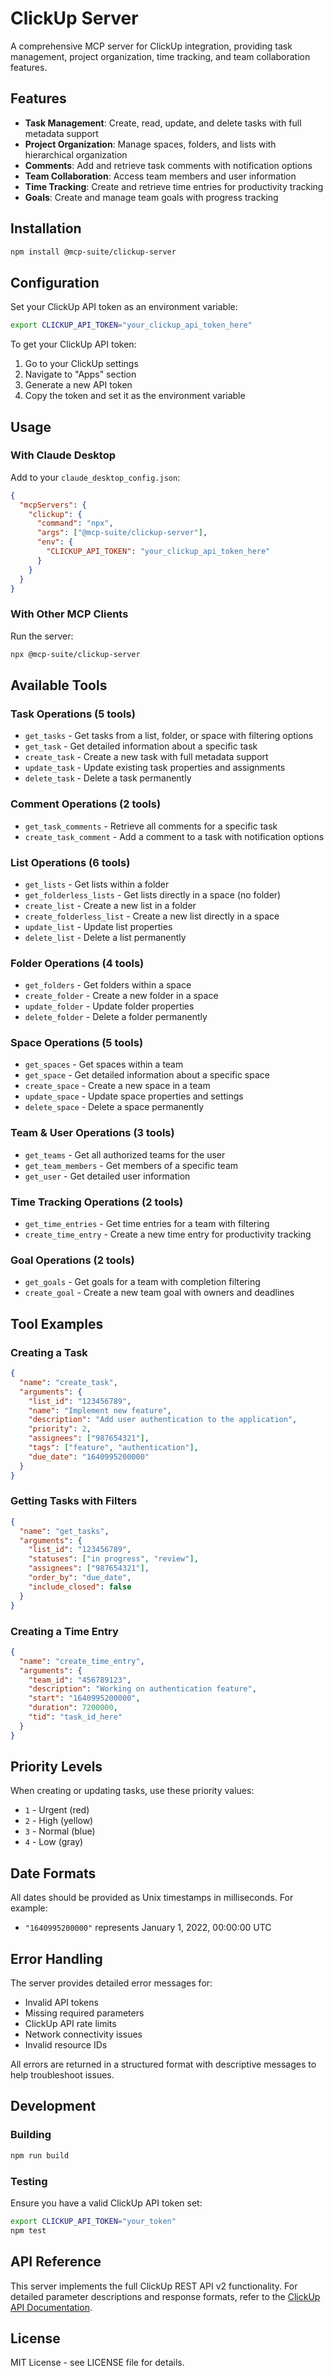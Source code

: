 # ClickUp Server

A comprehensive MCP server for ClickUp integration, providing task management, project organization, time tracking, and team collaboration features.

## Features

- **Task Management**: Create, read, update, and delete tasks with full metadata support
- **Project Organization**: Manage spaces, folders, and lists with hierarchical organization
- **Comments**: Add and retrieve task comments with notification options
- **Team Collaboration**: Access team members and user information
- **Time Tracking**: Create and retrieve time entries for productivity tracking
- **Goals**: Create and manage team goals with progress tracking

## Installation

```bash
npm install @mcp-suite/clickup-server
```

## Configuration

Set your ClickUp API token as an environment variable:

```bash
export CLICKUP_API_TOKEN="your_clickup_api_token_here"
```

To get your ClickUp API token:
1. Go to your ClickUp settings
2. Navigate to "Apps" section
3. Generate a new API token
4. Copy the token and set it as the environment variable

## Usage

### With Claude Desktop

Add to your `claude_desktop_config.json`:

```json
{
  "mcpServers": {
    "clickup": {
      "command": "npx",
      "args": ["@mcp-suite/clickup-server"],
      "env": {
        "CLICKUP_API_TOKEN": "your_clickup_api_token_here"
      }
    }
  }
}
```

### With Other MCP Clients

Run the server:

```bash
npx @mcp-suite/clickup-server
```

## Available Tools

### Task Operations (5 tools)
- `get_tasks` - Get tasks from a list, folder, or space with filtering options
- `get_task` - Get detailed information about a specific task
- `create_task` - Create a new task with full metadata support
- `update_task` - Update existing task properties and assignments
- `delete_task` - Delete a task permanently

### Comment Operations (2 tools)
- `get_task_comments` - Retrieve all comments for a specific task
- `create_task_comment` - Add a comment to a task with notification options

### List Operations (6 tools)
- `get_lists` - Get lists within a folder
- `get_folderless_lists` - Get lists directly in a space (no folder)
- `create_list` - Create a new list in a folder
- `create_folderless_list` - Create a new list directly in a space
- `update_list` - Update list properties
- `delete_list` - Delete a list permanently

### Folder Operations (4 tools)
- `get_folders` - Get folders within a space
- `create_folder` - Create a new folder in a space
- `update_folder` - Update folder properties
- `delete_folder` - Delete a folder permanently

### Space Operations (5 tools)
- `get_spaces` - Get spaces within a team
- `get_space` - Get detailed information about a specific space
- `create_space` - Create a new space in a team
- `update_space` - Update space properties and settings
- `delete_space` - Delete a space permanently

### Team & User Operations (3 tools)
- `get_teams` - Get all authorized teams for the user
- `get_team_members` - Get members of a specific team
- `get_user` - Get detailed user information

### Time Tracking Operations (2 tools)
- `get_time_entries` - Get time entries for a team with filtering
- `create_time_entry` - Create a new time entry for productivity tracking

### Goal Operations (2 tools)
- `get_goals` - Get goals for a team with completion filtering
- `create_goal` - Create a new team goal with owners and deadlines

## Tool Examples

### Creating a Task

```json
{
  "name": "create_task",
  "arguments": {
    "list_id": "123456789",
    "name": "Implement new feature",
    "description": "Add user authentication to the application",
    "priority": 2,
    "assignees": ["987654321"],
    "tags": ["feature", "authentication"],
    "due_date": "1640995200000"
  }
}
```

### Getting Tasks with Filters

```json
{
  "name": "get_tasks",
  "arguments": {
    "list_id": "123456789",
    "statuses": ["in progress", "review"],
    "assignees": ["987654321"],
    "order_by": "due_date",
    "include_closed": false
  }
}
```

### Creating a Time Entry

```json
{
  "name": "create_time_entry",
  "arguments": {
    "team_id": "456789123",
    "description": "Working on authentication feature",
    "start": "1640995200000",
    "duration": 7200000,
    "tid": "task_id_here"
  }
}
```

## Priority Levels

When creating or updating tasks, use these priority values:
- `1` - Urgent (red)
- `2` - High (yellow)
- `3` - Normal (blue)
- `4` - Low (gray)

## Date Formats

All dates should be provided as Unix timestamps in milliseconds. For example:
- `"1640995200000"` represents January 1, 2022, 00:00:00 UTC

## Error Handling

The server provides detailed error messages for:
- Invalid API tokens
- Missing required parameters
- ClickUp API rate limits
- Network connectivity issues
- Invalid resource IDs

All errors are returned in a structured format with descriptive messages to help troubleshoot issues.

## Development

### Building

```bash
npm run build
```

### Testing

Ensure you have a valid ClickUp API token set:

```bash
export CLICKUP_API_TOKEN="your_token"
npm test
```

## API Reference

This server implements the full ClickUp REST API v2 functionality. For detailed parameter descriptions and response formats, refer to the [ClickUp API Documentation](https://clickup.com/api/).

## License

MIT License - see LICENSE file for details.